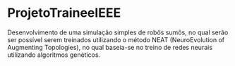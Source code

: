# ProjetoTraineeIEEE
 Desenvolvimento de uma simulação simples de robôs sumôs, no qual serão ser possível serem treinados utilizando o método NEAT (NeuroEvolution of Augmenting Topologies), no qual baseia-se no treino de redes neurais utilizando algoritmos genéticos.
